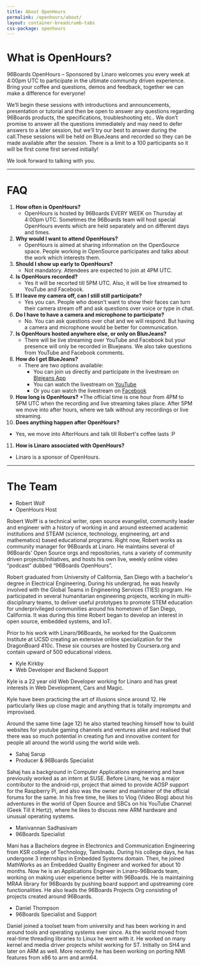 ```yaml
---
title: About OpenHours
permalink: /openhours/about/
layout: container-breadcrumb-tabs
css-package: openhours
---
```

# What is OpenHours?

96Boards OpenHours – Sponsored by Linaro welcomes you every week at 4:00pm UTC to participate in the ultimate community driven experience. Bring your coffee and questions, demos and feedback, together we can make a difference for everyone!

We’ll begin these sessions with introductions and announcements, presentation or tutorial and then be open to answer any questions regarding 96Boards products, the specifications, troubleshooting etc.. We don’t promise to answer all the questions immediately and may need to defer answers to a later session, but we’ll try our best to answer during the call.These sessions will be held on BlueJeans and recorded so they can be made available after the session. There is a limit to a 100 participants so it will be first come first served initially!

We look forward to talking with you.

***

# FAQ

1. **How often is OpenHours?**
   * OpenHours is hosted by 96Boards EVERY WEEK on Thursday at 4:00pm UTC. Sometimes the 96Boards team will host special OpenHours events which are held separately and on different days and times.
2. **Why would I want to attend OpenHours?**
   * OpenHours is aimed at sharing information on the OpenSource space. People working in OpenSource participates and talks about the work which interests them.
3. **Should I show up early to OpenHours?**
   * Not mandatory. Attendees are expected to join at 4PM UTC.
4. **Is OpenHours recorded?**
   * Yes it will be recorted till 5PM UTC. Also, it will be live streamed to YouTube and Facebook.
5. **If I leave my camera off, can I still still participate?**
   * Yes you can. People who doesn't want to show their faces can turn their camera stream off and ask questions over voice or type in chat.
6. **Do I have to have a camera and microphone to participate?**
   * No. You can ask questions over chat and we will respond. But having a camera and microphone would be better for communication.
7. **Is OpenHours hosted anywhere else, or only on BlueJeans?**
   * There will be live streaming over YouTube and Facebook but your presence will only be recorded in Bluejeans. We also take questions from YouTube and Facebook comments.
8. **How do I get BlueJeans?**
   * There are two options available:
      * You can join us directly and participate in the livestream on [Blejeans App](https://www.bluejeans.com/downloads)
      * You can watch the livestream on [YouTube](https://www.youtube.com/96boards)
      * Or you can watch the livestream on [Facebook](https://www.facebook.com/96Boards/)
9. **How long is OpenHours?**
   *The official time is one hour from 4PM to 5PM UTC when the recording and live streaming takes place. After 5PM we move into after hours, where we talk without any recordings or live streaming.
10. **Does anything happen after OpenHours?**
   * Yes, we move into AfterHours and talk till Robert's coffee lasts :P
11. **How is Linaro associated with OpenHours?**
   * Linaro is a sponsor of OpenHours.

***

# The Team 

<div class="container">
<div class="row">
<div class="col-sm-3">
<div class="openhours-about-image" style="background-image:url(/assets/images/authors/robert-small.jpg);"></div>
<ul class="name-and-title text-center">
<li>Robert Wolf</li>
<li>OpenHours Host</li>
</ul>
</div>
<div class="col-sm-9" markdown="1">
Robert Wolff is a technical writer, open source evangelist, community leader and engineer with a history of working in and around esteemed academic institutions and STEAM (science, technology, engineering, art and mathematics) based educational programs. Right now, Robert works as community manager for 96Boards at Linaro. He maintains several of 96Boards’ Open Source orgs and repositories, runs a variety of community driven projects/initiatives, and hosts his own live, weekly online video “podcast” dubbed “96Boards OpenHours”.

Robert graduated from University of California, San Diego with a bachelor's degree in Electrical Engineering. During his undergrad, he was heavily involved with the Global Teams in Engineering Services (TIES) program. He participated in several humanitarian engineering projects, working in multi-disciplinary teams, to deliver useful prototypes to promote STEM education for underprivileged communities around his hometown of San Diego, California. It was during this time Robert began to develop an interest in open source, embedded systems, and IoT. 

Prior to his work with Linaro/96Boards, he worked for the Qualcomm Institute at UCSD creating an extensive online specialization for the DragonBoard 410c. These six courses are hosted by Coursera.org and contain upward of 500 educational videos.
</div>
</div>

<div class="row">
<div class="col-sm-3">
<div class="openhours-about-image" style="background-image:url(/assets/images/authors/profile-placeholder.jpg);"></div>
<ul class="name-and-title text-center">
<li>Kyle Kirkby</li>
<li>Web Developer and Backend Support</li>
</ul>
</div>
<div class="col-sm-9" markdown="1">

Kyle is a 22 year old Web Developer working for Linaro and has great interests in Web Development, Cars and Magic.

Kyle have been practicing the art of illusions since around 12. He particularly likes up close magic and anything that is totally impromptu and improvised.

Around the same time (age 12) he also started teaching himself how to build websites for youtube gaming channels and ventures alike and realised that there was so much potential in creating fun and innovative content for people all around the world using the world wide web.

</div>
</div>



<div class="row">
<div class="col-sm-3">
<div class="openhours-about-image" style="background-image:url(/assets/images/authors/sahaj-small.jpg);"></div>
<ul class="name-and-title text-center">
<li>Sahaj Sarup</li>
<li>Producer & 96Boards Specialist</li>
</ul>
</div>
<div class="col-sm-9" markdown="1">
Sahaj has a background in Computer Applications engineering and have previously worked as an intern at SUSE. Before Linaro, he was a major contributor to the android-rpi, project that aimed to provide AOSP support for the Raspberry Pi, and also was the owner and maintainer of the official forums for the same. In his free time, he likes to Vlog (Video Blog) about his adventures in the world of Open Source and SBCs on his YouTube Channel (Geek Till it Hertz), where he likes to discuss new ARM hardware and unusual operating systems.
</div>
</div>



<div class="row">
<div class="col-sm-3">
<div class="openhours-about-image" style="background-image:url(/assets/images/authors/mani-small.jpg);"></div>
<ul class="name-and-title text-center">
<li>Manivannan Sadhasivam</li>
<li>96Boards Specialist</li>
</ul>
</div>
<div class="col-sm-9" markdown="1">
Mani has a Bachelors degree in Electronics and Communication Engineering from KSR college of Technology, Tamilnadu. During his college days, he has undergone 3 internships in Embedded Systems domain. Then, he joined MathWorks as an Embedded Quality Engineer and worked for about 10 months. Now he is an Applications Engineer in Linaro-96Boards team, working on making user experience better with 96Boards. He is maintaining MRAA library for 96Boards by pushing board support and upstreaming core functionalities. He also leads the 96Boards Projects Org consisting of projects created around 96Boards.
</div>
</div>



<div class="row">
<div class="col-sm-3">
<div class="openhours-about-image" style="background-image:url(/assets/images/authors/daniel-small.jpg);"></div>
<ul class="name-and-title text-center">
<li>Daniel Thompson</li>
<li>96Boards Specialist and Support</li>
</ul>
</div>
<div class="col-sm-9" markdown="1">
Daniel joined a toolset team from university and has been working in and around tools and operating systems ever since. As the world moved from real-time threading libraries to Linux he went with it. He worked on many kernel and media driver projects whilst working for ST. Initially on SH4 and later on ARM as well. More recently he has been working on porting NMI features from x86 to arm and arm64.
</div>
</div>








</div>
